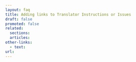 ```yaml
---
layout: faq
title: Adding links to Translator Instructions or Issues
draft: false
promoted: false
related:
  sections:
  articles:
other-links:
  - text:
url:
---
```

